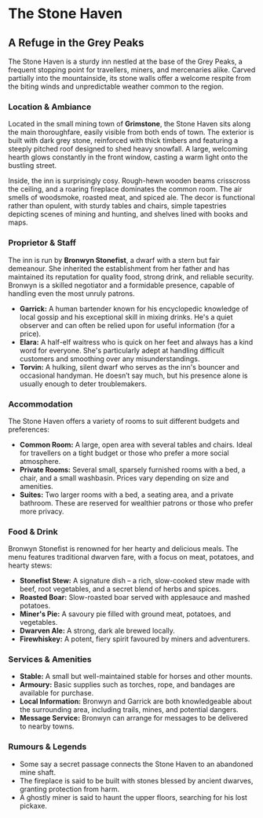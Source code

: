 # The Stone Haven

## A Refuge in the Grey Peaks

The Stone Haven is a sturdy inn nestled at the base of the Grey Peaks, a frequent stopping point for travellers, miners, and mercenaries alike. Carved partially into the mountainside, its stone walls offer a welcome respite from the biting winds and unpredictable weather common to the region.

### Location & Ambiance

Located in the small mining town of **Grimstone**, the Stone Haven sits along the main thoroughfare, easily visible from both ends of town.  The exterior is built with dark grey stone, reinforced with thick timbers and featuring a steeply pitched roof designed to shed heavy snowfall. A large, welcoming hearth glows constantly in the front window, casting a warm light onto the bustling street.

Inside, the inn is surprisingly cosy. Rough-hewn wooden beams crisscross the ceiling, and a roaring fireplace dominates the common room.  The air smells of woodsmoke, roasted meat, and spiced ale.  The decor is functional rather than opulent, with sturdy tables and chairs, simple tapestries depicting scenes of mining and hunting, and shelves lined with books and maps.

### Proprietor & Staff

The inn is run by **Bronwyn Stonefist**, a dwarf with a stern but fair demeanour.  She inherited the establishment from her father and has maintained its reputation for quality food, strong drink, and reliable security. Bronwyn is a skilled negotiator and a formidable presence, capable of handling even the most unruly patrons.

*   **Garrick:** A human bartender known for his encyclopedic knowledge of local gossip and his exceptional skill in mixing drinks.  He's a quiet observer and can often be relied upon for useful information (for a price).
*   **Elara:** A half-elf waitress who is quick on her feet and always has a kind word for everyone. She's particularly adept at handling difficult customers and smoothing over any misunderstandings.
*   **Torvin:** A hulking, silent dwarf who serves as the inn's bouncer and occasional handyman. He doesn’t say much, but his presence alone is usually enough to deter troublemakers.

### Accommodation

The Stone Haven offers a variety of rooms to suit different budgets and preferences:

*   **Common Room:** A large, open area with several tables and chairs. Ideal for travellers on a tight budget or those who prefer a more social atmosphere.
*   **Private Rooms:** Several small, sparsely furnished rooms with a bed, a chair, and a small washbasin.  Prices vary depending on size and amenities.
*   **Suites:** Two larger rooms with a bed, a seating area, and a private bathroom. These are reserved for wealthier patrons or those who prefer more privacy.

### Food & Drink

Bronwyn Stonefist is renowned for her hearty and delicious meals.  The menu features traditional dwarven fare, with a focus on meat, potatoes, and hearty stews:

*   **Stonefist Stew:** A signature dish – a rich, slow-cooked stew made with beef, root vegetables, and a secret blend of herbs and spices.
*   **Roasted Boar:** Slow-roasted boar served with applesauce and mashed potatoes.
*   **Miner's Pie:** A savoury pie filled with ground meat, potatoes, and vegetables.
*   **Dwarven Ale:** A strong, dark ale brewed locally.
*   **Firewhiskey:** A potent, fiery spirit favoured by miners and adventurers.

### Services & Amenities

*   **Stable:** A small but well-maintained stable for horses and other mounts.
*   **Armoury:** Basic supplies such as torches, rope, and bandages are available for purchase.
*   **Local Information:** Bronwyn and Garrick are both knowledgeable about the surrounding area, including trails, mines, and potential dangers.
*   **Message Service:**  Bronwyn can arrange for messages to be delivered to nearby towns.

### Rumours & Legends

*   Some say a secret passage connects the Stone Haven to an abandoned mine shaft.
*   The fireplace is said to be built with stones blessed by ancient dwarves, granting protection from harm.
*   A ghostly miner is said to haunt the upper floors, searching for his lost pickaxe.
